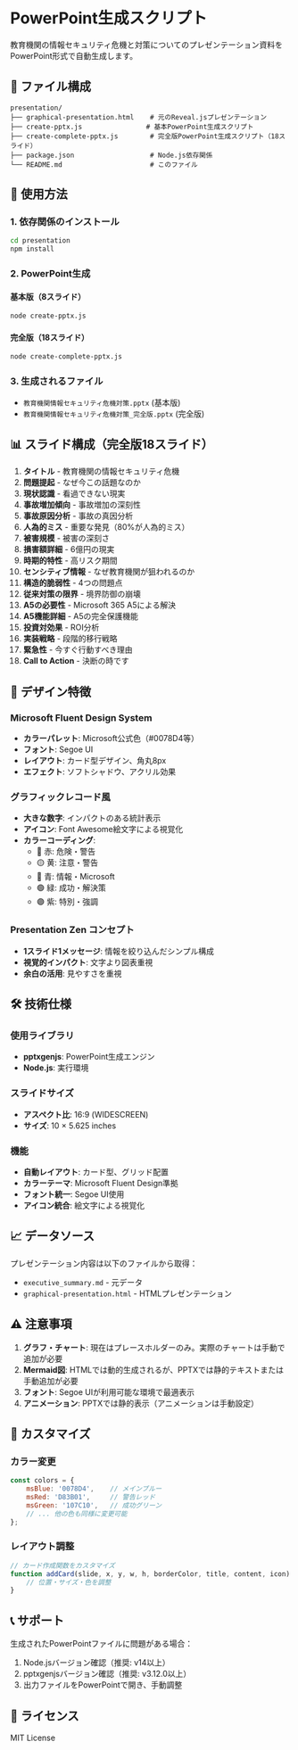 # PowerPoint生成スクリプト

教育機関の情報セキュリティ危機と対策についてのプレゼンテーション資料をPowerPoint形式で自動生成します。

## 📁 ファイル構成

```
presentation/
├── graphical-presentation.html    # 元のReveal.jsプレゼンテーション
├── create-pptx.js                # 基本PowerPoint生成スクリプト
├── create-complete-pptx.js        # 完全版PowerPoint生成スクリプト（18スライド）
├── package.json                   # Node.js依存関係
└── README.md                      # このファイル
```

## 🚀 使用方法

### 1. 依存関係のインストール

```bash
cd presentation
npm install
```

### 2. PowerPoint生成

#### 基本版（8スライド）
```bash
node create-pptx.js
```

#### 完全版（18スライド）
```bash
node create-complete-pptx.js
```

### 3. 生成されるファイル

- `教育機関情報セキュリティ危機対策.pptx` (基本版)
- `教育機関情報セキュリティ危機対策_完全版.pptx` (完全版)

## 📊 スライド構成（完全版18スライド）

1. **タイトル** - 教育機関の情報セキュリティ危機
2. **問題提起** - なぜ今この話題なのか
3. **現状認識** - 看過できない現実
4. **事故増加傾向** - 事故増加の深刻性
5. **事故原因分析** - 事故の真因分析
6. **人為的ミス** - 重要な発見（80%が人為的ミス）
7. **被害規模** - 被害の深刻さ
8. **損害額詳細** - 6億円の現実
9. **時期的特性** - 高リスク期間
10. **センシティブ情報** - なぜ教育機関が狙われるのか
11. **構造的脆弱性** - 4つの問題点
12. **従来対策の限界** - 境界防御の崩壊
13. **A5の必要性** - Microsoft 365 A5による解決
14. **A5機能詳細** - A5の完全保護機能
15. **投資対効果** - ROI分析
16. **実装戦略** - 段階的移行戦略
17. **緊急性** - 今すぐ行動すべき理由
18. **Call to Action** - 決断の時です

## 🎨 デザイン特徴

### Microsoft Fluent Design System
- **カラーパレット**: Microsoft公式色（#0078D4等）
- **フォント**: Segoe UI
- **レイアウト**: カード型デザイン、角丸8px
- **エフェクト**: ソフトシャドウ、アクリル効果

### グラフィックレコード風
- **大きな数字**: インパクトのある統計表示
- **アイコン**: Font Awesome絵文字による視覚化
- **カラーコーディング**: 
  - 🔴 赤: 危険・警告
  - 🟡 黄: 注意・警告
  - 🔵 青: 情報・Microsoft
  - 🟢 緑: 成功・解決策
  - 🟣 紫: 特別・強調

### Presentation Zen コンセプト
- **1スライド1メッセージ**: 情報を絞り込んだシンプル構成
- **視覚的インパクト**: 文字より図表重視
- **余白の活用**: 見やすさを重視

## 🛠️ 技術仕様

### 使用ライブラリ
- **pptxgenjs**: PowerPoint生成エンジン
- **Node.js**: 実行環境

### スライドサイズ
- **アスペクト比**: 16:9 (WIDESCREEN)
- **サイズ**: 10 × 5.625 inches

### 機能
- **自動レイアウト**: カード型、グリッド配置
- **カラーテーマ**: Microsoft Fluent Design準拠
- **フォント統一**: Segoe UI使用
- **アイコン統合**: 絵文字による視覚化

## 📈 データソース

プレゼンテーション内容は以下のファイルから取得：
- `executive_summary.md` - 元データ
- `graphical-presentation.html` - HTMLプレゼンテーション

## ⚠️ 注意事項

1. **グラフ・チャート**: 現在はプレースホルダーのみ。実際のチャートは手動で追加が必要
2. **Mermaid図**: HTMLでは動的生成されるが、PPTXでは静的テキストまたは手動追加が必要
3. **フォント**: Segoe UIが利用可能な環境で最適表示
4. **アニメーション**: PPTXでは静的表示（アニメーションは手動設定）

## 🔧 カスタマイズ

### カラー変更
```javascript
const colors = {
    msBlue: '0078D4',    // メインブルー
    msRed: 'D83B01',     // 警告レッド
    msGreen: '107C10',   // 成功グリーン
    // ... 他の色も同様に変更可能
};
```

### レイアウト調整
```javascript
// カード作成関数をカスタマイズ
function addCard(slide, x, y, w, h, borderColor, title, content, icon) {
    // 位置・サイズ・色を調整
}
```

## 📞 サポート

生成されたPowerPointファイルに問題がある場合：
1. Node.jsバージョン確認（推奨: v14以上）
2. pptxgenjsバージョン確認（推奨: v3.12.0以上）
3. 出力ファイルをPowerPointで開き、手動調整

## 📄 ライセンス

MIT License
